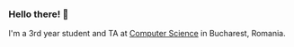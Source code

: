 ### Hello there! 👋

I'm a 3rd year student and TA at [Computer Science](https://acs.pub.ro/) in Bucharest, Romania.
